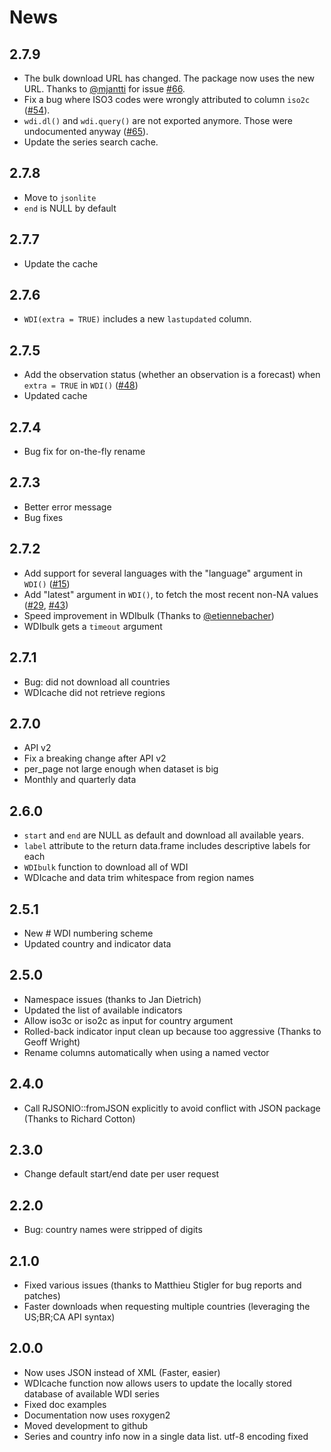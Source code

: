 # News

## 2.7.9

* The bulk download URL has changed. The package now uses the new URL. Thanks to [@mjantti](https://github.com/mjantti) for issue [#66](https://github.com/vincentarelbundock/WDI/issues/66). 
* Fix a bug where ISO3 codes were wrongly attributed to column `iso2c` ([#54](https://github.com/vincentarelbundock/WDI/issues/54)).
* `wdi.dl()` and `wdi.query()` are not exported anymore. Those were undocumented anyway ([#65](https://github.com/vincentarelbundock/WDI/issues/65)).
* Update the series search cache.

## 2.7.8

* Move to `jsonlite`
* `end` is NULL by default

## 2.7.7

* Update the cache

## 2.7.6

* `WDI(extra = TRUE)` includes a new `lastupdated` column.

## 2.7.5

* Add the observation status (whether an observation is a forecast) when `extra = TRUE` in `WDI()` ([#48](https://github.com/vincentarelbundock/WDI/issues/48))
* Updated cache

## 2.7.4

* Bug fix for on-the-fly rename

## 2.7.3

* Better error message
* Bug fixes

## 2.7.2

* Add support for several languages with the "language" argument in `WDI()` ([#15](https://github.com/vincentarelbundock/WDI/issues/15))
* Add "latest" argument in `WDI()`, to fetch the most recent non-NA values ([#29](https://github.com/vincentarelbundock/WDI/issues/29), [#43](https://github.com/vincentarelbundock/WDI/issues/43))
* Speed improvement in WDIbulk (Thanks to [@etiennebacher](https://github.com/etiennebacher))
* WDIbulk gets a `timeout` argument

## 2.7.1

* Bug: did not download all countries
* WDIcache did not retrieve regions

## 2.7.0 

* API v2
* Fix a breaking change after API v2
* per_page not large enough when dataset is big
* Monthly and quarterly data

## 2.6.0

* `start` and `end` are NULL as default and download all available years.
* `label` attribute to the return data.frame includes descriptive labels for each
* `WDIbulk` function to download all of WDI
* WDIcache and data trim whitespace from region names

## 2.5.1

* New # WDI numbering scheme
* Updated country and indicator data

## 2.5.0

* Namespace issues (thanks to Jan Dietrich)
* Updated the list of available indicators
* Allow iso3c or iso2c as input for country argument
* Rolled-back indicator input clean up because too aggressive (Thanks to Geoff Wright)
* Rename columns automatically when using a named vector

## 2.4.0

* Call RJSONIO::fromJSON explicitly to avoid conflict with JSON package (Thanks to Richard Cotton)

## 2.3.0

* Change default start/end date per user request

## 2.2.0

* Bug: country names were stripped of digits

## 2.1.0

* Fixed various issues (thanks to Matthieu Stigler for bug reports and patches)
* Faster downloads when requesting multiple countries (leveraging the US;BR;CA API syntax)

## 2.0.0

* Now uses JSON instead of XML (Faster, easier)
* WDIcache function now allows users to update the locally stored database of available WDI series
* Fixed doc examples  
* Documentation now uses roxygen2
* Moved development to github 
* Series and country info now in a single data list. utf-8 encoding fixed    
 